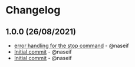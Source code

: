 # Changelog

## 1.0.0 (26/08/2021)
- [error handling for the stop command](https://github.com/naseif/Eyesense-Music-Bot/commit/dd6656ec64074ac0fa8f635814a7a3c979103a1c) - @naseif
- [Initial commit](https://github.com/naseif/Eyesense-Music-Bot/commit/f3de5f79e08f191d11e6f2866d00df1ed0089a24) - @naseif
- [Initial commit](https://github.com/naseif/Eyesense-Music-Bot/commit/f7b70e2190721f87131ec64354b386bcefa2313c) - @naseif
